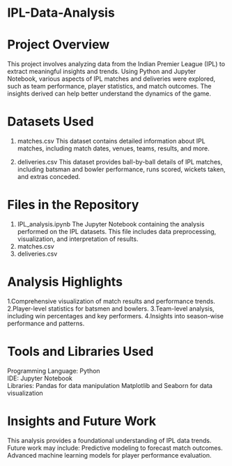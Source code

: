 # IPL-Data-Analysis

# Project Overview
This project involves analyzing data from the Indian Premier League (IPL) to extract meaningful insights and trends. Using Python and Jupyter Notebook, various aspects of IPL matches and deliveries were explored, such as team performance, player statistics, and match outcomes. The insights derived can help better understand the dynamics of the game.

# Datasets Used
1. matches.csv
   This dataset contains detailed information about IPL matches, including match dates, venues, teams, results, and more.

2. deliveries.csv
   This dataset provides ball-by-ball details of IPL matches, including batsman and bowler performance, runs scored, wickets taken, and extras conceded.

# Files in the Repository
1. IPL_analysis.ipynb
   The Jupyter Notebook containing the analysis performed on the IPL datasets. This file includes data preprocessing, visualization, and interpretation of results.
2. matches.csv
3. deliveries.csv

# Analysis Highlights
 1.Comprehensive visualization of match results and performance trends.
 2.Player-level statistics for batsmen and bowlers.
 3.Team-level analysis, including win percentages and key performers.
 4.Insights into season-wise performance and patterns.
 
# Tools and Libraries Used
  Programming Language: Python  
  IDE: Jupyter Notebook  
  Libraries:
     Pandas for data manipulation
     Matplotlib and Seaborn for data visualization

# Insights and Future Work
This analysis provides a foundational understanding of IPL data trends. Future work may include:
 Predictive modeling to forecast match outcomes.
 Advanced machine learning models for player performance evaluation.
